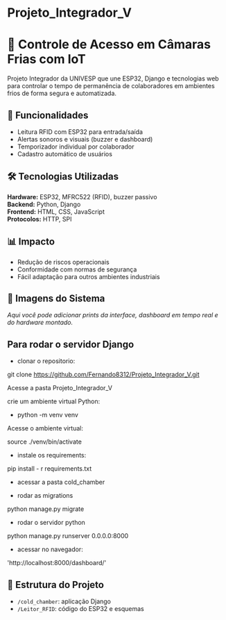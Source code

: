 # Projeto_Integrador_V

# 🧊 Controle de Acesso em Câmaras Frias com IoT

Projeto Integrador da UNIVESP que une ESP32, Django e tecnologias web para controlar o tempo de permanência de colaboradores em ambientes frios de forma segura e automatizada.

## 🚀 Funcionalidades
- Leitura RFID com ESP32 para entrada/saída
- Alertas sonoros e visuais (buzzer e dashboard)
- Temporizador individual por colaborador
- Cadastro automático de usuários

## 🛠️ Tecnologias Utilizadas
**Hardware:** ESP32, MFRC522 (RFID), buzzer passivo  
**Backend:** Python, Django  
**Frontend:** HTML, CSS, JavaScript  
**Protocolos:** HTTP, SPI

## 📊 Impacto
- Redução de riscos operacionais
- Conformidade com normas de segurança
- Fácil adaptação para outros ambientes industriais

## 📸 Imagens do Sistema
_Aqui você pode adicionar prints da interface, dashboard em tempo real e do hardware montado._

## Para rodar o servidor Django
- clonar o repositorio:

git clone https://github.com/Fernando8312/Projeto_Integrador_V.git

Acesse a pasta Projeto_Integrador_V

crie um ambiente virtual Python:

- python -m venv venv

Acesse o ambiente virtual:

source ./venv/bin/activate

- instale os requirements:

pip install - r requirements.txt

- acessar a pasta cold_chamber

- rodar as migrations

python manage.py migrate

- rodar o servidor python

python manage.py runserver 0.0.0.0:8000

- acessar no navegador:

'http://localhost:8000/dashboard/'

## 📂 Estrutura do Projeto
- `/cold_chamber`: aplicação Django
- `/Leitor_RFID`: código do ESP32 e esquemas

